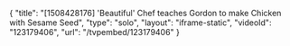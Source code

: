 {
    "title": "[1508428176] 'Beautiful' Chef teaches Gordon to make Chicken with Sesame Seed",
    "type": "solo",
    "layout": "iframe-static",
    "videoId": "123179406",
    "url": "\/tvpembed\/123179406"
}